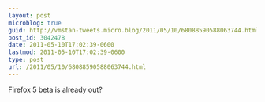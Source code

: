 ```yaml
---
layout: post
microblog: true
guid: http://vmstan-tweets.micro.blog/2011/05/10/68088590588063744.html
post_id: 3042478
date: 2011-05-10T17:02:39-0600
lastmod: 2011-05-10T17:02:39-0600
type: post
url: /2011/05/10/68088590588063744.html
---
```

Firefox 5 beta is already out?
